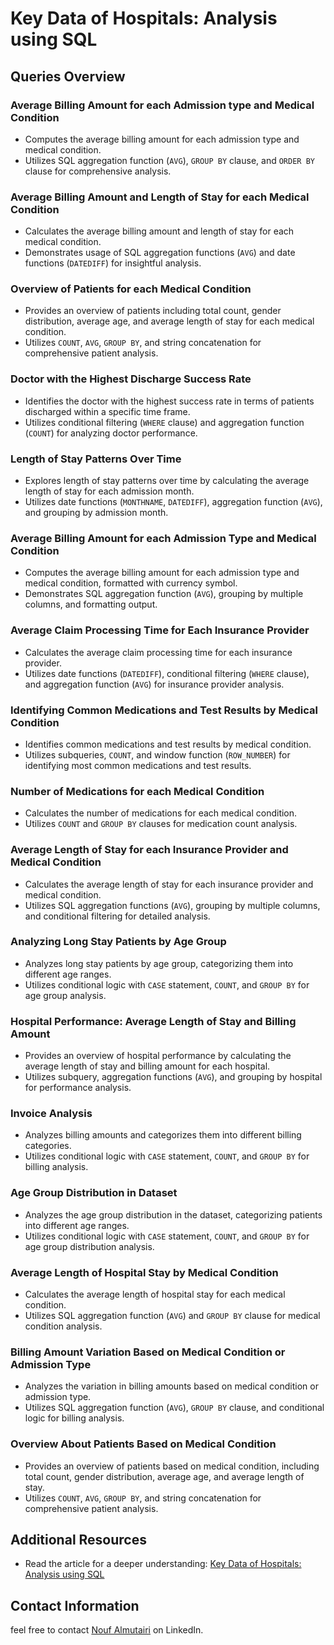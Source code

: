 # Key Data of Hospitals: Analysis using SQL


## Queries Overview

### Average Billing Amount for each Admission type and Medical Condition
- Computes the average billing amount for each admission type and medical condition.
- Utilizes SQL aggregation function (`AVG`), `GROUP BY` clause, and `ORDER BY` clause for comprehensive analysis.

### Average Billing Amount and Length of Stay for each Medical Condition
- Calculates the average billing amount and length of stay for each medical condition.
- Demonstrates usage of SQL aggregation functions (`AVG`) and date functions (`DATEDIFF`) for insightful analysis.

### Overview of Patients for each Medical Condition
- Provides an overview of patients including total count, gender distribution, average age, and average length of stay for each medical condition.
- Utilizes `COUNT`, `AVG`, `GROUP BY`, and string concatenation for comprehensive patient analysis.

### Doctor with the Highest Discharge Success Rate
- Identifies the doctor with the highest success rate in terms of patients discharged within a specific time frame.
- Utilizes conditional filtering (`WHERE` clause) and aggregation function (`COUNT`) for analyzing doctor performance.

### Length of Stay Patterns Over Time
- Explores length of stay patterns over time by calculating the average length of stay for each admission month.
- Utilizes date functions (`MONTHNAME`, `DATEDIFF`), aggregation function (`AVG`), and grouping by admission month.

### Average Billing Amount for each Admission Type and Medical Condition
- Computes the average billing amount for each admission type and medical condition, formatted with currency symbol.
- Demonstrates SQL aggregation function (`AVG`), grouping by multiple columns, and formatting output.

### Average Claim Processing Time for Each Insurance Provider
- Calculates the average claim processing time for each insurance provider.
- Utilizes date functions (`DATEDIFF`), conditional filtering (`WHERE` clause), and aggregation function (`AVG`) for insurance provider analysis.

### Identifying Common Medications and Test Results by Medical Condition
- Identifies common medications and test results by medical condition.
- Utilizes subqueries, `COUNT`, and window function (`ROW_NUMBER`) for identifying most common medications and test results.

### Number of Medications for each Medical Condition
- Calculates the number of medications for each medical condition.
- Utilizes `COUNT` and `GROUP BY` clauses for medication count analysis.

### Average Length of Stay for each Insurance Provider and Medical Condition
- Calculates the average length of stay for each insurance provider and medical condition.
- Utilizes SQL aggregation functions (`AVG`), grouping by multiple columns, and conditional filtering for detailed analysis.

### Analyzing Long Stay Patients by Age Group
- Analyzes long stay patients by age group, categorizing them into different age ranges.
- Utilizes conditional logic with `CASE` statement, `COUNT`, and `GROUP BY` for age group analysis.

### Hospital Performance: Average Length of Stay and Billing Amount
- Provides an overview of hospital performance by calculating the average length of stay and billing amount for each hospital.
- Utilizes subquery, aggregation functions (`AVG`), and grouping by hospital for performance analysis.

### Invoice Analysis
- Analyzes billing amounts and categorizes them into different billing categories.
- Utilizes conditional logic with `CASE` statement, `COUNT`, and `GROUP BY` for billing analysis.

### Age Group Distribution in Dataset
- Analyzes the age group distribution in the dataset, categorizing patients into different age ranges.
- Utilizes conditional logic with `CASE` statement, `COUNT`, and `GROUP BY` for age group distribution analysis.

### Average Length of Hospital Stay by Medical Condition
- Calculates the average length of hospital stay for each medical condition.
- Utilizes SQL aggregation function (`AVG`) and `GROUP BY` clause for medical condition analysis.

### Billing Amount Variation Based on Medical Condition or Admission Type
- Analyzes the variation in billing amounts based on medical condition or admission type.
- Utilizes SQL aggregation function (`AVG`), `GROUP BY` clause, and conditional logic for billing analysis.

### Overview About Patients Based on Medical Condition
- Provides an overview of patients based on medical condition, including total count, gender distribution, average age, and average length of stay.
- Utilizes `COUNT`, `AVG`, `GROUP BY`, and string concatenation for comprehensive patient analysis.



## Additional Resources
- Read the article for a deeper understanding: [Key Data of Hospitals: Analysis using SQL](https://www.linkedin.com/pulse/key-data-hospitals-analysis-using-sql-nouf-almutairi-tyehe/)
## Contact Information
feel free to contact [Nouf Almutairi](https://www.linkedin.com/in/nouf-almutairi-5671132a2/) on LinkedIn.
